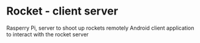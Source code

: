 
Rocket - client server
=======================
Rasperry Pi, server to shoot up rockets remotely
Android client application to interact with the rocket server 
